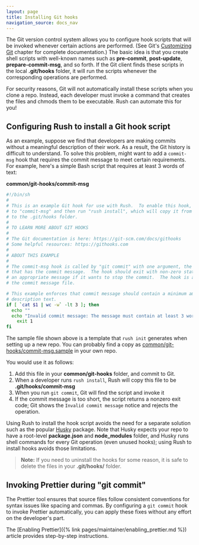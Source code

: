 ```yaml
---
layout: page
title: Installing Git hooks
navigation_source: docs_nav
---
```


The Git version control system allows you to configure hook scripts that will be invoked whenever certain actions
are performed. (See Git's [Customizing Git](https://git-scm.com/book/en/v2/Customizing-Git-Git-Hooks) chapter
for complete documentation.) The basic idea is that you create shell scripts with well-known names such as
**pre-commit**, **post-update**, **prepare-commit-msg**, and so forth. If the Git client finds these scripts
in the local **.git/hooks** folder, it will run the scripts whenever the corresponding operations are performed.

For security reasons, Git will not automatically install these scripts when you clone a repo. Instead, each
developer must invoke a command that creates the files and chmods them to be executable. Rush can automate
this for you!

## Configuring Rush to install a Git hook script

As an example, suppose we find that developers are making commits without a meaningful description of their work.
As a result, the Git history is difficult to understand. To solve this problem, might want to add a `commit-msg`
hook that requires the commit message to meet certain requirements. For example, here's a simple Bash script that
requires at least 3 words of text:

**common/git-hooks/commit-msg**

```bash
#!/bin/sh
#
# This is an example Git hook for use with Rush.  To enable this hook, rename this file
# to "commit-msg" and then run "rush install", which will copy it from common/git-hooks
# to the .git/hooks folder.
#
# TO LEARN MORE ABOUT GIT HOOKS
#
# The Git documentation is here: https://git-scm.com/docs/githooks
# Some helpful resources: https://githooks.com
#
# ABOUT THIS EXAMPLE
#
# The commit-msg hook is called by "git commit" with one argument, the name of the file
# that has the commit message.  The hook should exit with non-zero status after issuing
# an appropriate message if it wants to stop the commit.  The hook is allowed to edit
# the commit message file.

# This example enforces that commit message should contain a minimum amount of
# description text.
if [ `cat $1 | wc -w` -lt 3 ]; then
  echo ""
  echo "Invalid commit message: The message must contain at least 3 words."
	exit 1
fi
```

The sample file shown above is a template that `rush init` generates when setting up a new repo.
You can probably find a copy as
[common/git-hooks/commit-msg.sample](https://github.com/microsoft/rush-example/blob/master/common/git-hooks/commit-msg.sample)
in your own repo.

You would use it as follows:

1. Add this file in your **common/git-hooks** folder, and commit to Git.
2. When a developer runs `rush install`, Rush will copy this file to be **.git/hooks/commit-msg**
3. When you run `git commit`, Git will find the script and invoke it
4. If the commit message is too short, the script returns a nonzero exit code; Git shows the
   `Invalid commit message` notice and rejects the operation.

Using Rush to install the hook script avoids the need for a separate solution such as the popular
[Husky](https://www.npmjs.com/package/husky) package. Note that Husky expects your repo to have a
root-level **package.json** and **node_modules** folder, and Husky runs shell commands for every Git operation
(even unused hooks); using Rush to install hooks avoids those limitations.

> **Note:** If you need to uninstall the hooks for some reason, it is safe to delete the files
> in your **.git/hooks/** folder.

## Invoking Prettier during "git commit"

The Prettier tool ensures that source files follow consistent conventions for syntax issues like spacing and commas.
By configuring a `git commit` hook to invoke Prettier automatically, you can apply these fixes without any effort
on the developer's part.

The [Enabling Prettier]({% link pages/maintainer/enabling_prettier.md %}) article provides step-by-step instructions.
